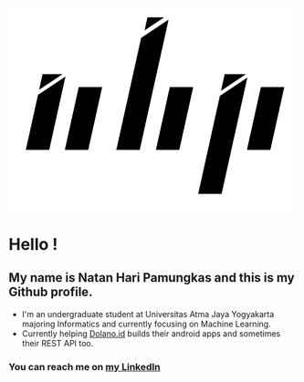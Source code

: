 ![Header](asset/nhppp.png)
# Hello !
## My name is Natan Hari Pamungkas and this is my Github profile.

* I'm an undergraduate student at Universitas Atma Jaya Yogyakarta majoring Informatics and currently focusing on Machine Learning.
* Currently helping [Dolano.id](https://github.com/dolano-tours) builds their android apps and sometimes their REST API too.

### You can reach me on [my LinkedIn](https://id.linkedin.com/in/natan-hari-p-841a69187)
